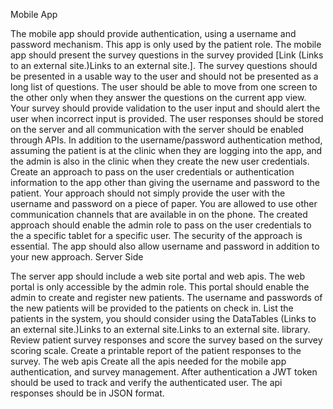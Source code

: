 Mobile App

The mobile app should provide authentication, using a username and password mechanism. This app is only used by the patient role.
The mobile app should present the survey questions in the survey provided [Link (Links to an external site.)Links to an external site.]. The survey questions should be presented in a usable way to the user and should not be presented as a long list of questions. The user should be able to move from one screen to the other only when they answer the questions on the current app view. Your survey should provide validation to the user input and should alert the user when incorrect input is provided.
The user responses should be stored on the server and all communication with the server should be enabled through APIs.
In addition to the username/password authentication method, assuming the patient is at the clinic when they are logging into the app, and the admin is also in the clinic when they create the new user credentials.
Create an approach to pass on the user credentials or authentication information to the app other than giving the username and password to the patient. Your approach should not simply provide the user with the username and password on a piece of paper. You are allowed to use other communication channels that are available in on the phone.
The created approach should enable the admin role to pass on the user credentials to the a specific tablet for a specific user. The security of the approach is essential.
The app should also allow username and password in addition to your new approach.
Server Side

The server app should include a web site portal and web apis.
The web portal is only accessible by the admin role.
This portal should enable the admin to create and register new patients. The username and passwords of the new patients will be provided to the patients on check in.
List the patients in the system, you should consider using the DataTables (Links to an external site.)Links to an external site.Links to an external site. library.
Review patient survey responses and score the survey based on the survey scoring scale.
Create a printable report of the patient responses to the survey.
The web apis
Create all the apis needed for the mobile app authentication, and survey management.
After authentication a JWT token should be used to track and verify the authenticated user.
The api responses should be in JSON format.